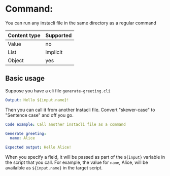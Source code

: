 # Command: <any instacli file in the same directory>

You can run any instacli file in the same directory as a regular command

| Content type | Supported |
|--------------|-----------|
| Value        | no        |
| List         | implicit  |
| Object       | yes       |

## Basic usage

Suppose you have a cli file `generate-greeting.cli`

```yaml file:generate-greeting.cli
Output: Hello ${input.name}!
```

Then you can call it from another Instacli file. Convert "skewer-case" to "Sentence case" and off you go.

```yaml instacli
Code example: Call another instacli file as a command

Generate greeting:
  name: Alice

Expected output: Hello Alice!
```

When you specify a field, it will be passed as part of the `${input}` variable in the script that you call. For example,
the value for `name`, Alice, will be availaible as `${input.name}` in the target script.   
